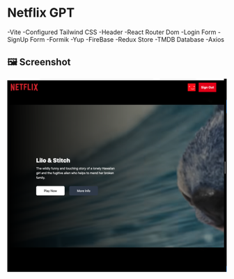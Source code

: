 # Netflix GPT

-Vite
-Configured Tailwind CSS
-Header
-React Router Dom
-Login Form
-SignUp Form
-Formik
-Yup
-FireBase
-Redux Store
-TMDB Database
-Axios

## 🖼 Screenshot

![App Screenshot](./public/screenshot.png)
